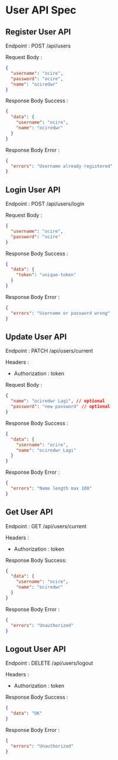 # User API Spec

## Register User API

Endpoint : POST /api/users

Request Body :

```json
{
  "username": "ocire",
  "password": "ocire",
  "name": "ociredwr"
}
```

Response Body Success :

```json
{
  "data": {
    "username": "ocire",
    "name": "ociredwr"
  }
}
```

Response Body Error :

```json
{
  "errors": "Username already registered"
}
```

## Login User API

Endpoint : POST /api/users/login

Request Body :

```json
{
  "username": "ocire",
  "password": "ocire"
}
```

Response Body Success :

```json
{
  "data": {
    "token": "unique-token"
  }
}
```

Response Body Error :

```json
{
  "errors": "Username or password wrong"
}
```

## Update User API

Endpoint : PATCH /api/users/current

Headers :

- Authorization : token

Request Body :

```json
{
  "name": "ociredwr Lagi", // optional
  "password": "new password" // optional
}
```

Response Body Success :

```json
{
  "data": {
    "username": "ocire",
    "name": "ociredwr Lagi"
  }
}
```

Response Body Error :

```json
{
  "errors": "Name length max 100"
}
```

## Get User API

Endpoint : GET /api/users/current

Headers :

- Authorization : token

Response Body Success:

```json
{
  "data": {
    "username": "ocire",
    "name": "ociredwr"
  }
}
```

Response Body Error :

```json
{
  "errors": "Unauthorized"
}
```

## Logout User API

Endpoint : DELETE /api/users/logout

Headers :

- Authorization : token

Response Body Success :

```json
{
  "data": "OK"
}
```

Response Body Error :

```json
{
  "errors": "Unauthorized"
}
```
